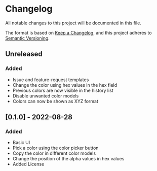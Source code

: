 # Changelog

All notable changes to this project will be documented in this file.

The format is based on [Keep a Changelog](https://keepachangelog.com/en/1.0.0/),
and this project adheres to [Semantic Versioning](https://semver.org/spec/v2.0.0.html).

## Unreleased

### Added

- Issue and feature-request templates
- Change the color using hex values in the hex field
- Previous colors are now visible in the history list
- Disable unwanted color models
- Colors can now be shown as XYZ format

## [0.1.0] - 2022-08-28

### Added

- Basic UI
- Pick a color using the color picker button
- Copy the color in different color models
- Change the position of the alpha values in hex values
- Added License
